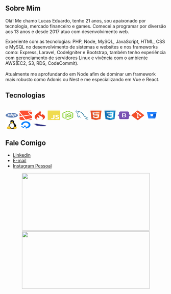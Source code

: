 ## Sobre Mim
Olá! Me chamo Lucas Eduardo, tenho 21 anos, sou apaixonado por tecnologia, mercado financeiro e games. Comecei a programar por diversão aos 13 anos e desde 2017 atuo com desenvolvimento web.

Experiente com as tecnologias: PHP, Node, MySQL, JavaScript, HTML, CSS e MySQL no desenvolvimento de sistemas e websites e nos frameworks como: Express, Laravel, CodeIgniter e Bootstrap, também tenho experiência com gerenciamento de servidores Linux e vivência com o ambiente AWS(EC2, S3, RDS, CodeCommit).
<br><br>
Atualmente me aprofundando em Node afim de dominar um framework mais robusto como Adonis ou Nest e me especializando em Vue e React.

## Tecnologias
<div style="display: inline_block"><br>
    <img align="center" alt="lucas-PHP" height="30" width="40" src="https://github.com/devicons/devicon/blob/master/icons/php/php-plain.svg">
    <img align="center" alt="lucas-Laravel" height="30" width="40" src="https://github.com/devicons/devicon/blob/master/icons/laravel/laravel-plain.svg">
    <img align="center" alt="lucas-Ci" height="30" width="40" src="https://github.com/devicons/devicon/blob/master/icons/codeigniter/codeigniter-plain.svg">
    <img align="center" alt="lucas-Js" height="30" width="40" src="https://raw.githubusercontent.com/devicons/devicon/master/icons/javascript/javascript-plain.svg">
    <img align="center" alt="lucas-Node" height="30" width="40" src="https://github.com/devicons/devicon/blob/master/icons/nodejs/nodejs-original.svg">
    <img align="center" alt="lucas-Mysql" height="30" width="40" src="https://github.com/devicons/devicon/blob/master/icons/mysql/mysql-original.svg">
    <img align="center" alt="lucas-HTML" height="30" width="40" src="https://raw.githubusercontent.com/devicons/devicon/master/icons/html5/html5-original.svg">
    <img align="center" alt="lucas-CSS" height="30" width="40" src="https://raw.githubusercontent.com/devicons/devicon/master/icons/css3/css3-original.svg">
    <img align="center" alt="lucas-CSS" height="30" width="40" src="https://github.com/devicons/devicon/blob/master/icons/bootstrap/bootstrap-plain.svg">
    <img align="center" alt="lucas-CSS" height="30" width="40" src="https://github.com/devicons/devicon/blob/master/icons/git/git-original.svg">
    <img align="center" alt="lucas-CSS" height="30" width="40" src="https://github.com/devicons/devicon/blob/master/icons/bitbucket/bitbucket-original.svg">
    <img align="center" alt="lucas-CSS" height="30" width="40" src="https://github.com/devicons/devicon/blob/master/icons/linux/linux-original.svg">
    <img align="center" alt="lucas-CSS" height="30" width="40" src="https://github.com/devicons/devicon/blob/master/icons/digitalocean/digitalocean-original.svg">
    <img align="center" alt="lucas-CSS" height="30" width="40" src="https://github.com/devicons/devicon/blob/master/icons/apache/apache-plain.svg">
</div>

##  Fale Comigo
- <a href="https://www.linkedin.com/in/lucas-eduardo/">Linkedin</a>
- <a href="mailto:lucas01.dev@gmail.com">E-mail</a>
- <a href="https://instagram.com/lucas_eedu">Instagram Pessoal</a>
</div>

<div align="center">
    <a href="https://github.com/lucas-eedu">
        <img width="400em" height="180em" src="https://github-readme-stats.vercel.app/api?username=lucas-eedu&show_icons=true&theme=tokyonight&include_all_commits=true&count_private=true"/>
        <img width="400em" height="180em" src="https://github-readme-stats.vercel.app/api/top-langs/?username=lucas-eedu&layout=compact&langs_count=7&theme=tokyonight"/>
    </a>
</div>

